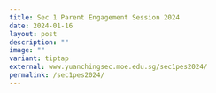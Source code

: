 ```yaml
---
title: Sec 1 Parent Engagement Session 2024
date: 2024-01-16
layout: post
description: ""
image: ""
variant: tiptap
external: www.yuanchingsec.moe.edu.sg/sec1pes2024/
permalink: /sec1pes2024/
---
```

